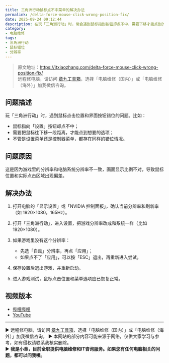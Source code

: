 ```yaml
---
title: 三角洲行动鼠标点不中菜单的解决办法
permalink: /delta-force-mouse-click-wrong-position-fix/
date: 2025-09-24 09:12:44
description: 在玩「三角洲行动」时，常会遇到鼠标指到按钮却点不中，需要下移才能点到的情况。这通常是分辨率设置不一致导致的，调整分辨率后即可恢复正常。
category:
- 电脑维修
tags:
- 三角洲行动
- 鼠标错位
- 分辨率
---
```


> 原文地址：<https://itxiaozhang.com/delta-force-mouse-click-wrong-position-fix/>  
> 远程修电脑，请访问 [章九工具箱](https://zhang9.com/)，选择「电脑维修（国内）」或「电脑维修（海外）」加我微信咨询。    

## 问题描述

玩「三角洲行动」时，遇到鼠标点击位置和界面按钮错位的问题。比如：

* 鼠标指向「设置」按钮却点不中；
* 需要把鼠标往下移一段距离，才能点到想要的选项；
* 不管是设置菜单还是控制器菜单，都存在同样的错位情况。

## 问题原因

这是因为游戏里的分辨率和电脑系统分辨率不一致，画面显示比例不对，导致鼠标位置和实际点击区域出现偏差。

## 解决办法

1. 打开电脑的「显示设置」或「NVIDIA 控制面板」，确认当前分辨率和刷新率（如 1920×1080，165Hz）。
2. 打开「三角洲行动」，进入设置，把游戏分辨率改成和系统一样（比如 1920×1080）。
3. 如果游戏里没有这个分辨率：

   * 先选「自动」分辨率，再点「应用」；
   * 如果点不了「应用」，可以按「ESC」退出，再重新进入尝试。
4. 保存设置后退出游戏，并重新启动。
5. 进入游戏测试，鼠标点击位置和菜单选项应已恢复正常。



## 视频版本

- [哔哩哔哩](https://space.bilibili.com/3546607630944387)
- [YouTube](https://www.youtube.com/@itxiaozhang)

---
▶ 远程修电脑，请访问 [章九工具箱](https://zhang9.com/)，选择「电脑维修（国内）」或「电脑维修（海外）」加我微信咨询。 
▶ 本网站的部分内容可能来源于网络，仅供大家学习与参考，如有侵权请联系我核实删除。  
▶ **我是小章，目前全职提供电脑维修和IT咨询服务。如果您有任何电脑相关的问题，都可以问我噢。**  
